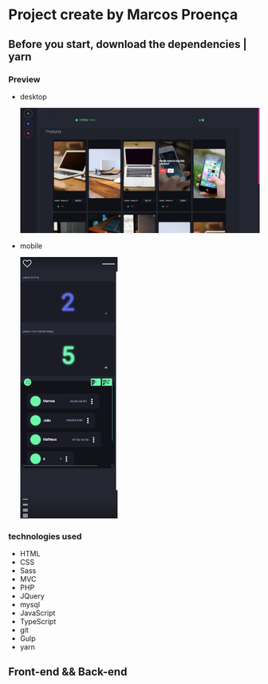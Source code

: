 # Project create by Marcos Proença

## Before you start, download the dependencies | **yarn**

### Preview

-   desktop

    ![desktop](./views/public/assets/img/layout-desktop.png)
-   mobile

    ![mobile](./views/public/assets/img/layout-mobile.png)

### **technologies used**

-   HTML
-   CSS
-   Sass
-   MVC
-   PHP
-   JQuery
-   mysql
-   JavaScript
-   TypeScript
-   git
-   Gulp
-   yarn

## **Front-end** && **Back-end**

